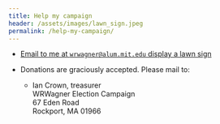```yaml
---
title: Help my campaign
header: /assets/images/lawn_sign.jpeg
permalink: /help-my-campaign/
---
```


*   [Email to me at `wrwagner@alum.mit.edu` display a lawn sign](mailto:wrwagner@alum.mit.edu)

*   Donations are graciously accepted. Please mail to:

    -  Ian Crown, treasurer  
       WRWagner Election Campaign  
       67 Eden Road  
       Rockport, MA 01966
